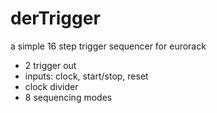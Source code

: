 # derTrigger
a simple 16 step trigger sequencer for eurorack
* 2 trigger out
* inputs: clock, start/stop, reset
* clock divider
* 8 sequencing modes
